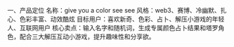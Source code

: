 一、产品定位
名称：give you a color see see
风格：web3、赛博、冷幽默、扎心、色彩丰富、动效酷炫
目标用户：喜欢新奇、色彩、占卜、解压小游戏的年轻人、互联网用户
核心卖点：输入名字和随机词，生成专属颜色占卜结果和塔罗角色，配合三大解压互动小游戏，提升趣味性和分享欲。